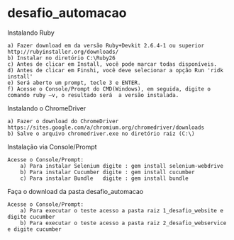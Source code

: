 # desafio_automacao

Instalando Ruby

	a) Fazer download em da versão Ruby+Devkit 2.6.4-1 ou superior http://rubyinstaller.org/downloads/
	b) Instalar no diretório C:\Ruby26
	c) Antes de clicar em Install, você pode marcar todas disponíveis.
	d) Antes de clicar em Finshi, você deve selecionar a opção Run 'ridk install'
	e) Será aberto um prompt, tecle 3 e ENTER.
	f) Acesse o Console/Prompt do CMD(Windows), em seguida, digite o comando ruby –v, o resultado será  a versão instalada.
	
Instalando o ChromeDriver 

	a) Fazer o download do ChromeDriver https://sites.google.com/a/chromium.org/chromedriver/downloads
	b) Salve o arquivo chromedriver.exe no diretório raiz (C:\)

Instalação via Console/Prompt

	Acesse o Console/Prompt:
		a) Para instalar Selenium digite : gem install selenium-webdrive
		b) Para instalar Cucumber digite : gem install cucumber
		c) Para instalar Bundle   digite : gem install bundle
	
Faça o download da pasta desafio_automacao

	Acesse o Console/Prompt:
		a) Para executar o teste acesso a pasta raiz 1_desafio_website e digite cucumber
		b) Para executar o teste acesso a pasta raiz 2_desafio_webservice e digite cucumber
	
